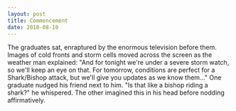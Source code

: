 ```yaml
---
layout: post
title: Commencement
date: 2010-08-10
---
```

The graduates sat, enraptured by the enormous television before them.
      Images of cold fronts and storm cells moved across the screen as the weather man
      explained:    "And for tonight we're under a severe storm watch, so we'll
      keep an eye on that. For tomorrow, conditions are perfect for a Shark/Bishop attack, but we'll
      give you updates as we know them..."    One graduate nudged his friend
      next to him.    "Is that like a bishop riding a shark?" he
      whispered.    The other imagined this in his head before nodding
      affirmatively.